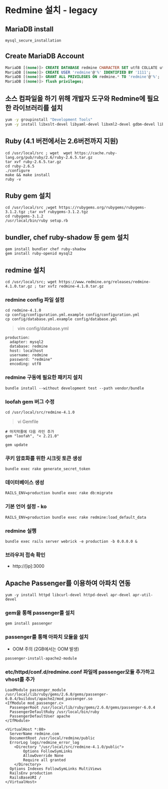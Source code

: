 # Redmine 설치 - legacy

## MariaDB install
```bash
mysql_secure_installation
```

## Create MariaDB Account
```sql
MariaDB [(none)]> CREATE DATABASE redmine CHARACTER SET utf8 COLLATE utf8_general_ci;
MariaDB [(none)]> CREATE USER 'redmine'@'%' IDENTIFIED BY '1111';
MariaDB [(none)]> GRANT ALL PRIVILEGES ON redmine.* TO 'redmine'@'%';
MariaDB [(none)]> flush privileges;
```


## 소스 컴파일을 하기 위해 개발자 도구와 Redmine에 필요한 라이브러리를 설치
```bash
yum -y groupinstall "Development Tools"
yum -y install libxslt-devel libyaml-devel libxml2-devel gdbm-devel libffi-devel zlib-devel openssl-devel libyaml-devel readline-devel curl-devel openssl-devel pcre-devel git memcached-devel valgrind-devel mysql-devel ImageMagick-devel ImageMagick
```

## Ruby  (4.1 버전에서는 2.6버전까지 지원)
```
cd /usr/local/src ; wget  wget https://cache.ruby-lang.org/pub/ruby/2.6/ruby-2.6.5.tar.gz
tar xvf ruby-2.6.5.tar.gz
cd ruby-2.6.5
./configure 
make && make install 
ruby -v 
```

## Ruby gem 설치
```
cd /usr/local/src ;wget https://rubygems.org/rubygems/rubygems-3.1.2.tgz ;tar xvf rubygems-3.1.2.tgz 
cd rubygems-3.1.2 
/usr/local/bin/ruby setup.rb
```

## bundler, chef ruby-shadow 등 gem 설치
```
gem install bundler chef ruby-shadow
gem install ruby-openid mysql2
```


## redmine 설치 
```
cd /usr/local/src; wget https://www.redmine.org/releases/redmine-4.1.0.tar.gz ; tar xvfz redmine-4.1.0.tar.gz
```

### redmine config 파일 설정 
```
cd redmine-4.1.0
cp config/configuration.yml.example config/configuration.yml
cp config/database.yml.example config/database.yml
```


> vim config/database.yml
```
production:
  adapter: mysql2
  database: redmine
  host: localhost
  username: redmine
  password: "redmine"
  encoding: utf8
```

### redmine 구동에 필요한 패키지 설치
```
bundle install --without development test --path vendor/bundle
```


###  loofah gem 버그 수정 
```
cd /usr/local/src/redmine-4.1.0
```

> vi Gemfile 
```
# 마지막줄에 다음 라인 추가
gem "loofah", "< 2.21.0"
```

```
gem update
```


### 쿠키 암호화를 위한 시크릿 토큰 생성
```
bundle exec rake generate_secret_token
```

### 데이터베이스 생성
```
RAILS_ENV=production bundle exec rake db:migrate
```

### 기본 언어 설정 - ko
```
RAILS_ENV=production bundle exec rake redmine:load_default_data
```

### redmine 실행
```
bundle exec rails server webrick -e production -b 0.0.0.0 &
```
### 브라우저 접속 확인
- http://[ip]:3000


## Apache Passenger를 이용하여 아파치 연동

```
yum -y install httpd libcurl-devel httpd-devel apr-devel apr-util-devel
```

### gem을 통해 passenger를 설치
```
gem install passenger
```

### passenger를 통해 아파치 모듈을 설치
- OOM 주의 (2GB에서는 OOM 발생)
```
passenger-install-apache2-module
```

### etc/httpd/conf.d/redmine.conf 파일에 passenger모듈 추가하고 vhost를 추가
```
LoadModule passenger_module /usr/local/lib/ruby/gems/2.6.0/gems/passenger-6.0.4/buildout/apache2/mod_passenger.so
<IfModule mod_passenger.c>
  PassengerRoot /usr/local/lib/ruby/gems/2.6.0/gems/passenger-6.0.4
  PassengerDefaultRuby /usr/local/bin/ruby
  PassengerDefaultUser apache
</IfModule>

<VirtualHost *:80>
  ServerName redmine.com
  DocumentRoot /usr/local/redmine/public
  ErrorLog logs/redmine_error_log
    <Directory "/usr/local/src/redmine-4.1.0/public">
        Options FollowSymLinks
        AllowOverride None
        Require all granted
    </Directory>
  Options Indexes FollowSymLinks MultiViews
  RailsEnv production
  RailsBaseURI /
</VirtualHost>
```